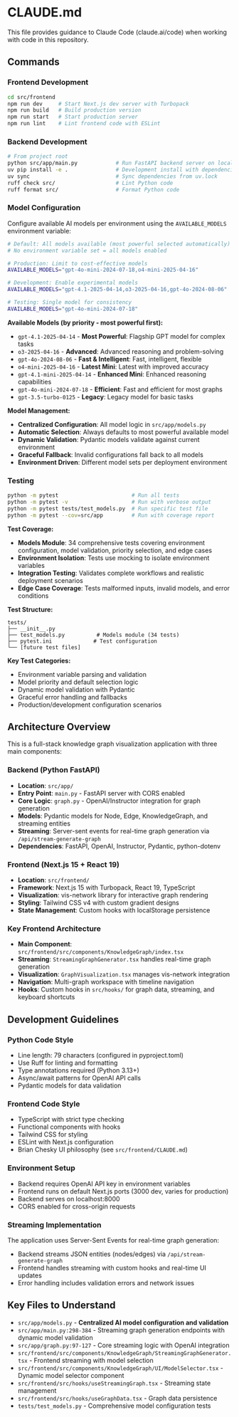 # CLAUDE.md

This file provides guidance to Claude Code (claude.ai/code) when working with code in this repository.

## Commands

### Frontend Development
```bash
cd src/frontend
npm run dev     # Start Next.js dev server with Turbopack
npm run build   # Build production version
npm run start   # Start production server
npm run lint    # Lint frontend code with ESLint
```

### Backend Development
```bash
# From project root
python src/app/main.py            # Run FastAPI backend server on localhost:8000
uv pip install -e .               # Development install with dependencies
uv sync                           # Sync dependencies from uv.lock
ruff check src/                   # Lint Python code
ruff format src/                  # Format Python code
```

### Model Configuration
Configure available AI models per environment using the `AVAILABLE_MODELS` environment variable:

```bash
# Default: All models available (most powerful selected automatically)
# No environment variable set = all models enabled

# Production: Limit to cost-effective models
AVAILABLE_MODELS="gpt-4o-mini-2024-07-18,o4-mini-2025-04-16"

# Development: Enable experimental models  
AVAILABLE_MODELS="gpt-4.1-2025-04-14,o3-2025-04-16,gpt-4o-2024-08-06"

# Testing: Single model for consistency
AVAILABLE_MODELS="gpt-4o-mini-2024-07-18"
```

**Available Models (by priority - most powerful first):**
- `gpt-4.1-2025-04-14` - **Most Powerful**: Flagship GPT model for complex tasks
- `o3-2025-04-16` - **Advanced**: Advanced reasoning and problem-solving  
- `gpt-4o-2024-08-06` - **Fast & Intelligent**: Fast, intelligent, flexible
- `o4-mini-2025-04-16` - **Latest Mini**: Latest with improved accuracy
- `gpt-4.1-mini-2025-04-14` - **Enhanced Mini**: Enhanced reasoning capabilities
- `gpt-4o-mini-2024-07-18` - **Efficient**: Fast and efficient for most graphs
- `gpt-3.5-turbo-0125` - **Legacy**: Legacy model for basic tasks

**Model Management:**
- **Centralized Configuration**: All model logic in `src/app/models.py`
- **Automatic Selection**: Always defaults to most powerful available model
- **Dynamic Validation**: Pydantic models validate against current environment
- **Graceful Fallback**: Invalid configurations fall back to all models
- **Environment Driven**: Different model sets per deployment environment

### Testing
```bash
python -m pytest                       # Run all tests
python -m pytest -v                    # Run with verbose output
python -m pytest tests/test_models.py  # Run specific test file
python -m pytest --cov=src/app         # Run with coverage report
```

**Test Coverage:**
- **Models Module**: 34 comprehensive tests covering environment configuration, model validation, priority selection, and edge cases
- **Environment Isolation**: Tests use mocking to isolate environment variables
- **Integration Testing**: Validates complete workflows and realistic deployment scenarios
- **Edge Case Coverage**: Tests malformed inputs, invalid models, and error conditions

**Test Structure:**
```
tests/
├── __init__.py
├── test_models.py          # Models module (34 tests)
├── pytest.ini             # Test configuration
└── [future test files]
```

**Key Test Categories:**
- Environment variable parsing and validation
- Model priority and default selection logic  
- Dynamic model validation with Pydantic
- Graceful error handling and fallbacks
- Production/development configuration scenarios

## Architecture Overview

This is a full-stack knowledge graph visualization application with three main components:

### Backend (Python FastAPI)
- **Location**: `src/app/`
- **Entry Point**: `main.py` - FastAPI server with CORS enabled
- **Core Logic**: `graph.py` - OpenAI/Instructor integration for graph generation
- **Models**: Pydantic models for Node, Edge, KnowledgeGraph, and streaming entities
- **Streaming**: Server-sent events for real-time graph generation via `/api/stream-generate-graph`
- **Dependencies**: FastAPI, OpenAI, Instructor, Pydantic, python-dotenv

### Frontend (Next.js 15 + React 19)
- **Location**: `src/frontend/`
- **Framework**: Next.js 15 with Turbopack, React 19, TypeScript
- **Visualization**: vis-network library for interactive graph rendering
- **Styling**: Tailwind CSS v4 with custom gradient designs
- **State Management**: Custom hooks with localStorage persistence

### Key Frontend Architecture
- **Main Component**: `src/frontend/src/components/KnowledgeGraph/index.tsx`
- **Streaming**: `StreamingGraphGenerator.tsx` handles real-time graph generation
- **Visualization**: `GraphVisualization.tsx` manages vis-network integration
- **Navigation**: Multi-graph workspace with timeline navigation
- **Hooks**: Custom hooks in `src/hooks/` for graph data, streaming, and keyboard shortcuts

## Development Guidelines

### Python Code Style
- Line length: 79 characters (configured in pyproject.toml)
- Use Ruff for linting and formatting
- Type annotations required (Python 3.13+)
- Async/await patterns for OpenAI API calls
- Pydantic models for data validation

### Frontend Code Style  
- TypeScript with strict type checking
- Functional components with hooks
- Tailwind CSS for styling
- ESLint with Next.js configuration
- Brian Chesky UI philosophy (see `src/frontend/CLAUDE.md`)

### Environment Setup
- Backend requires OpenAI API key in environment variables
- Frontend runs on default Next.js ports (3000 dev, varies for production)
- Backend serves on localhost:8000
- CORS enabled for cross-origin requests

### Streaming Implementation
The application uses Server-Sent Events for real-time graph generation:
- Backend streams JSON entities (nodes/edges) via `/api/stream-generate-graph`
- Frontend handles streaming with custom hooks and real-time UI updates
- Error handling includes validation errors and network issues

## Key Files to Understand
- `src/app/models.py` - **Centralized AI model configuration and validation**
- `src/app/main.py:298-384` - Streaming graph generation endpoints with dynamic model validation
- `src/app/graph.py:97-127` - Core streaming logic with OpenAI integration
- `src/frontend/src/components/KnowledgeGraph/StreamingGraphGenerator.tsx` - Frontend streaming with model selection
- `src/frontend/src/components/KnowledgeGraph/UI/ModelSelector.tsx` - Dynamic model selector component
- `src/frontend/src/hooks/useStreamingGraph.tsx` - Streaming state management
- `src/frontend/src/hooks/useGraphData.tsx` - Graph data persistence
- `tests/test_models.py` - Comprehensive model configuration tests